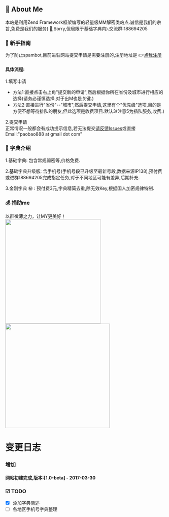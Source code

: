 ##  :clap: About Me
本站是利用Zend Framework框架编写的轻量级MM解密类站点.诚信是我们的宗旨,免费是我们的服务( :pray:,Sorry,但局限于基础字典内).交流群:188694205

###  :two_men_holding_hands: 新手指南
为了防止spambot,目前进驻网站提交申请是需要注册的,注册地址是 :point_right:[点我注册](http://www.hdwiki.net/hack/users/register)  

#### 具体流程:  

1.填写申请  
* 方法1:直接点击右上角"提交新的申请",然后根据你所在省份及城市进行相应的选择(请务必谨慎选择,对于出M也是关键.)  
* 方法2:直接进行"省份"--"城市",然后提交申请,这里有个"优先级"选项,目的是方便不想等待排队的朋友,但此选项是收费项目.默认3(注意5为插队服务,收费.)  

2.提交申请  
    正常情况一般都会有成功提示信息,若无法提交[请反馈Issues](https://github.com/paobao/crack/issues)或直接Email:"paobao888 at gmail dot com"  

###  :blue_book: 字典介绍  

1.基础字典:
    包含常规弱密等,价格免费.

2.基础字典升级版:
    含手机号(手机号段已升级至最新号段,数据来源IP138),预付费或进群188694205完成指定任务,对于不同地区可能有差异,后期补充.  

3.金刚字典 :secret: :
    预付费3元,字典精简去重,除无效Key,根据国人加密规律特制.  

###  :moneybag: 捐助me
以群微薄之力，让MY更美好！  
<img src="http://www.hdwiki.net/uploads/weixindonate.png" width="300" height="329">
<img src="http://www.hdwiki.net/uploads/taobaodonate.png" width="329" height="329">

# 变更日志 

### 增加  
#### 网站初建完成,版本:[1.0-beta] - 2017-03-30

<!-- change it for later
### Fixed
### Removed
### Changed
-->

### ☑ TODO
- [X] 添加字典简述  
- [ ] 各地区手机号字典整理   

